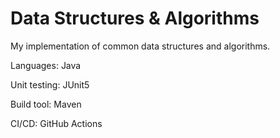 # Data Structures & Algorithms
My implementation of common data structures and algorithms.

Languages: Java

Unit testing: JUnit5

Build tool: Maven

CI/CD: GitHub Actions
